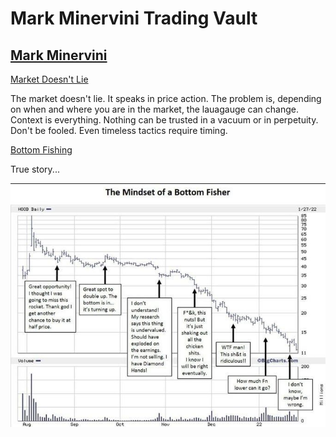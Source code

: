 
# **Mark Minervini Trading Vault**

## [Mark Minervini](https://x.com/markminervini)
[Market Doesn't Lie](https://x.com/markminervini/status/1943034662571348350)

The market doesn't lie. It speaks in price action. The problem is, depending on when and where you are in the market, the lauagauge can change. Context is everything. Nothing can be trusted in a vacuum or in perpetuity. Don't be fooled. Even timeless tactics require timing.


[Bottom Fishing](https://x.com/markminervini/status/1948574510753485145)

True story...

![img.png](img.png)
